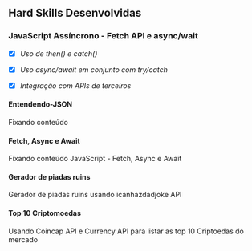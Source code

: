 ## Hard Skills Desenvolvidas

### JavaScript Assíncrono - Fetch API e async/wait

- [X] _Uso de then() e catch()_
- [X] _Uso async/await em conjunto com try/catch_
- [X] _Integração com APIs de terceiros_



#### Entendendo-JSON
Fixando conteúdo

#### Fetch, Async e Await
Fixando conteúdo JavaScript - Fetch, Async e Await

#### Gerador de piadas ruins
Gerador de piadas ruins usando icanhazdadjoke API

#### Top 10 Criptomoedas
Usando Coincap API e Currency API para listar as top 10 Criptoedas do mercado
